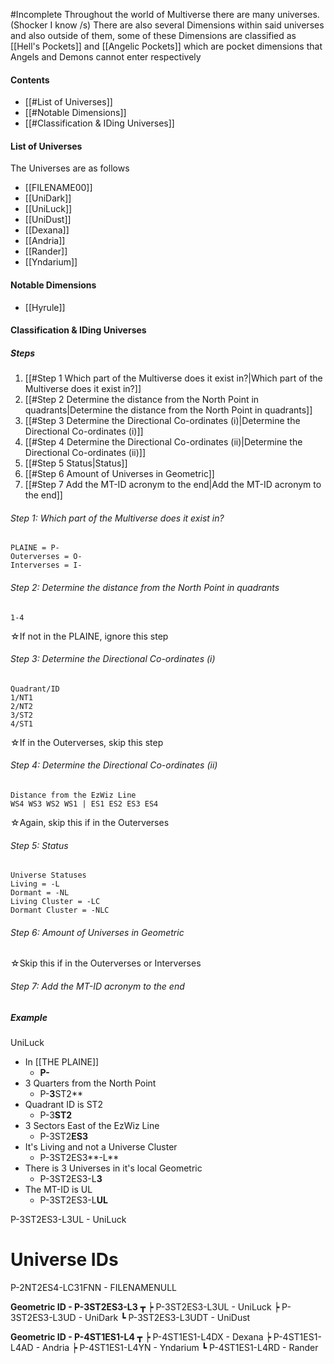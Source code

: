 #Incomplete 
Throughout the world of Multiverse there are many universes. (Shocker I know /s)
There are also several Dimensions within said universes and also outside of them, some of these Dimensions are classified as [[Hell's Pockets]] and [[Angelic Pockets]] which are pocket dimensions that Angels and Demons cannot enter respectively

#### Contents
- [[#List of Universes]]
- [[#Notable Dimensions]]
- [[#Classification & IDing Universes]]



#### List of Universes 
The Universes are as follows
- [[FILENAME00]]
- [[UniDark]] 
- [[UniLuck]]
- [[UniDust]]
- [[Dexana]]
- [[Andria]]
- [[Rander]]
- [[Yndarium]]
#### Notable Dimensions
- [[Hyrule]]

#### Classification & IDing Universes
##### Steps
1. [[#Step 1 Which part of the Multiverse does it exist in?|Which part of the Multiverse does it exist in?]]
2. [[#Step 2 Determine the distance from the North Point in quadrants|Determine the distance from the North Point in quadrants]]
3. [[#Step 3 Determine the Directional Co-ordinates (i)|Determine the Directional Co-ordinates (i)]]
4. [[#Step 4 Determine the Directional Co-ordinates (ii)|Determine the Directional Co-ordinates (ii)]]
5. [[#Step 5 Status|Status]]
6. [[#Step 6 Amount of Universes in Geometric]]
7. [[#Step 7 Add the MT-ID acronym to the end|Add the MT-ID acronym to the end]]
###### Step 1: Which part of the Multiverse does it exist in?
```Location
PLAINE = P-
Outerverses = O-
Interverses = I-
```
###### Step 2: Determine the distance from the North Point in quadrants
```
1-4
```
☆If not in the PLAINE, ignore this step
###### Step 3: Determine the Directional Co-ordinates (i)
```Quadrant/ID
Quadrant/ID
1/NT1
2/NT2
3/ST2
4/ST1
```
☆If in the Outerverses, skip this step
###### Step 4: Determine the Directional Co-ordinates (ii)
```Distance-from-the-EzWiz-Line
Distance from the EzWiz Line
WS4 WS3 WS2 WS1 | ES1 ES2 ES3 ES4
```
☆Again, skip this if in the Outerverses
###### Step 5: Status
```Universe-Statuses
Universe Statuses
Living = -L
Dormant = -NL
Living Cluster = -LC
Dormant Cluster = -NLC
```

###### Step 6: Amount of Universes in Geometric
☆Skip this if in the Outerverses or Interverses
###### Step 7: Add the MT-ID acronym to the end


##### Example
UniLuck
- In [[THE PLAINE]]
	- **P-**
- 3 Quarters from the North Point
	- P-**3**ST2**
- Quadrant ID is ST2
	- P-3**ST2**
- 3 Sectors East of the EzWiz Line
	- P-3ST2**ES3**
- It's Living and not a Universe Cluster
	- P-3ST2ES3**-L**
- There is 3 Universes in it's local Geometric
	- P-3ST2ES3-L**3**
- The MT-ID is UL
	- P-3ST2ES3-L**UL**

P-3ST2ES3-L3UL - UniLuck






# Universe IDs
P-2NT2ES4-LC31FNN - FILENAMENULL

**Geometric ID - P-3ST2ES3-L3**
┳
┝ P-3ST2ES3-L3UL - UniLuck
┝ P-3ST2ES3-L3UD - UniDark
┗ P-3ST2ES3-L3UDT - UniDust

 **Geometric ID - P-4ST1ES1-L4**
┳ 
┝ P-4ST1ES1-L4DX - Dexana
┝ P-4ST1ES1-L4AD - Andria
┝ P-4ST1ES1-L4YN - Yndarium
┗ P-4ST1ES1-L4RD - Rander